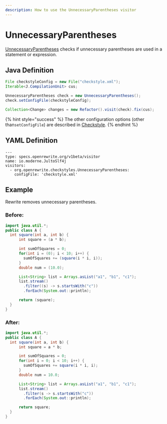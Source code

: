 ```yaml
---
description: How to use the UnnecessaryParentheses visitor
---
```


# UnnecessaryParentheses

[UnnecessaryParentheses](https://checkstyle.sourceforge.io/config_coding.html#UnnecessaryParentheses) checks if unnecessary parentheses are used in a statement or expression.

## Java Definition

```java
File checkstyleConfig = new File("checkstyle.xml");
Iterable<J.CompilationUnit> cus;

UnnecessaryParentheses check = new UnnecessaryParentheses();
check.setConfigFile(checkstyleConfig);

Collection<Change> changes = new Refactor().visit(check).fix(cus);
```

{% hint style="success" %}
The other configuration options \(other than`setConfigFile`\) are described in [Checkstyle](./#configuration-options).
{% endhint %}

## YAML Definition

```text
---
type: specs.openrewrite.org/v1beta/visitor
name: io.moderne.JultoSlf4j
visitors:
  - org.openrewrite.checkstyles.UnnecessaryParentheses:
    configFile: 'checkstyle.xml'
```

## Example

Rewrite removes unnecessary parentheses.

### Before:

```java
import java.util.*;
public class A {
  int square(int a, int b) {
      int square = (a * b);

      int sumOfSquares = 0;
      for(int i = (0); i < 10; i++) {
        sumOfSquares += (square(i * i, i));
      }
      double num = (10.0);

      List<String> list = Arrays.asList("a1", "b1", "c1");
      list.stream()
        .filter((s) -> s.startsWith("c"))
        .forEach(System.out::println);

      return (square);
  }
}
```

### After:

```java
import java.util.*;
public class A {
  int square(int a, int b) {
      int square = a * b;

      int sumOfSquares = 0;
      for(int i = 0; i < 10; i++) {
        sumOfSquares += square(i * i, i);
      }
      double num = 10.0;

      List<String> list = Arrays.asList("a1", "b1", "c1");
      list.stream()
        .filter(s -> s.startsWith("c"))
        .forEach(System.out::println);

      return square;
  }
}
```

